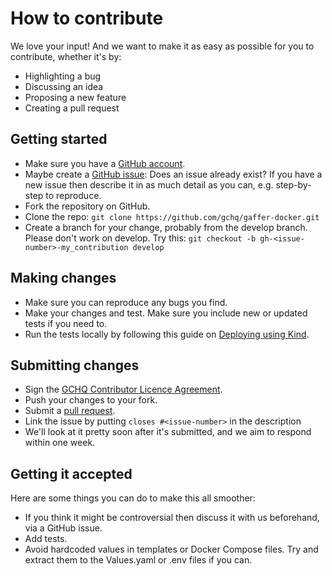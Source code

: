 # How to contribute

We love your input! And we want to make it as easy as possible for you to contribute, whether it's by:
* Highlighting a bug
* Discussing an idea
* Proposing a new feature
* Creating a pull request

## Getting started
* Make sure you have a [GitHub account](https://github.com/).
* Maybe create a [GitHub issue](https://github.com/gchq/gaffer-docker/issues): Does an issue already exist? If you have a new issue then describe it in as much detail as you can, e.g. step-by-step to reproduce.
* Fork the repository on GitHub.
* Clone the repo: `git clone https://github.com/gchq/gaffer-docker.git`
* Create a branch for your change, probably from the develop branch. Please don't work on develop. Try this: `git checkout -b gh-<issue-number>-my_contribution develop`

## Making changes
* Make sure you can reproduce any bugs you find.
* Make your changes and test. Make sure you include new or updated tests if you need to.
* Run the tests locally by following this guide on [Deploying using Kind](kubernetes/gaffer/README.md#deploying-using-kind).

## Submitting changes
* Sign the [GCHQ Contributor Licence Agreement](https://github.com/gchq/Gaffer/wiki/GCHQ-OSS-Contributor-License-Agreement-V1.0).
* Push your changes to your fork.
* Submit a [pull request](https://github.com/gchq/gaffer-docker/pulls).
* Link the issue by putting `closes #<issue-number>` in the description
* We'll look at it pretty soon after it's submitted, and we aim to respond within one week.

## Getting it accepted
Here are some things you can do to make this all smoother:
* If you think it might be controversial then discuss it with us beforehand, via a GitHub issue.
* Add tests.
* Avoid hardcoded values in templates or Docker Compose files. Try and extract them to the Values.yaml or .env files if you can.
